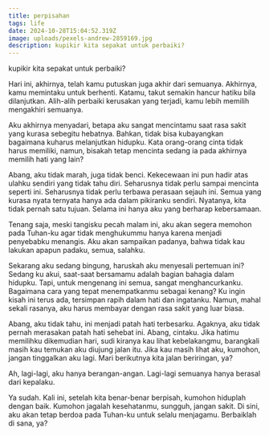 ```yaml
---
title: perpisahan
tags: life
date: 2024-10-28T15:04:52.319Z
image: uploads/pexels-andrew-2859169.jpg
description: kupikir kita sepakat untuk perbaiki?
---
```

kupikir kita sepakat untuk perbaiki?

H﻿ari ini, akhirnya, telah kamu putuskan juga akhir dari semuanya. Akhirnya, kamu memintaku untuk berhenti. Katamu, takut semakin hancur hatiku bila dilanjutkan. Alih-alih perbaiki kerusakan yang terjadi, kamu lebih memilih mengakhiri semuanya. 

A﻿ku akhirnya menyadari, betapa aku sangat mencintamu saat rasa sakit yang kurasa sebegitu hebatnya. Bahkan, tidak bisa kubayangkan bagaimana kuharus melanjutkan hidupku. Kata orang-orang cinta tidak harus memiliki, namun, bisakah tetap mencinta sedang ia pada akhirnya memilih hati yang lain?

A﻿bang, aku tidak marah, juga tidak benci. Kekecewaan ini pun hadir atas ulahku sendiri yang tidak tahu diri. Seharusnya tidak perlu sampai mencinta seperti ini. Seharusnya tidak perlu terbawa perasaan sejauh ini. Semua yang kurasa nyata ternyata hanya ada dalam pikiranku sendiri. Nyatanya, kita tidak pernah satu tujuan. Selama ini hanya aku yang berharap kebersamaan.

T﻿enang saja, meski tangisku pecah malam ini, aku akan segera memohon pada Tuhan-ku agar tidak menghukummu hanya karena menjadi penyebabku menangis. Aku akan sampaikan padanya, bahwa tidak kau lakukan apapun padaku, semua, salahku.

S﻿ekarang aku sedang bingung, haruskah aku menyesali pertemuan ini? Sedang ku akui, saat-saat bersamamu adalah bagian bahagia dalam hidupku. Tapi, untuk mengenang ini semua, sangat menghancurkanku. Bagaimana cara yang tepat menempatkanmu sebagai kenang? Ku ingin kisah ini terus ada, tersimpan rapih dalam hati dan ingatanku. Namun, mahal sekali rasanya, aku harus membayar dengan rasa sakit yang luar biasa.

A﻿bang, aku tidak tahu, ini menjadi patah hati terbesarku. Agaknya, aku tidak pernah merasakan patah hati sehebat ini. Abang, cintaku. Jika hatimu memilihku dikemudian hari, sudi kiranya kau lihat kebelakangmu, barangkali masih kau temukan aku diujung jalan itu. Jika kau masih lihat aku, kumohon, jangan tinggalkan aku lagi. Mari berikutnya kita jalan beriringan, ya?

A﻿h, lagi-lagi, aku hanya berangan-angan. Lagi-lagi semuanya hanya berasal dari kepalaku. 

Y﻿a sudah. Kali ini, setelah kita benar-benar berpisah, kumohon hiduplah dengan baik. Kumohon jagalah kesehatanmu, sungguh, jangan sakit. Di sini, aku akan tetap berdoa pada Tuhan-ku untuk selalu menjagamu. Berbaiklah di sana, ya?